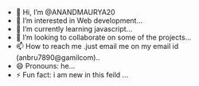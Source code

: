 - 👋 Hi, I’m @ANANDMAURYA20
- 👀 I’m interested in Web development...
- 🌱 I’m currently learning javascript...
- 💞️ I’m looking to collaborate on some of the projects...
- 📫 How to reach me .just email me on my email id (anbru7890@gamilcom)..
- 😄 Pronouns: he...
- ⚡ Fun fact: i am new in this feild ...

<!---
ANANDMAURYA20/ANANDMAURYA20 is a ✨ special ✨ repository because its `README.md` (this file) appears on your GitHub profile.
You can click the Preview link to take a look at your changes.
--->
